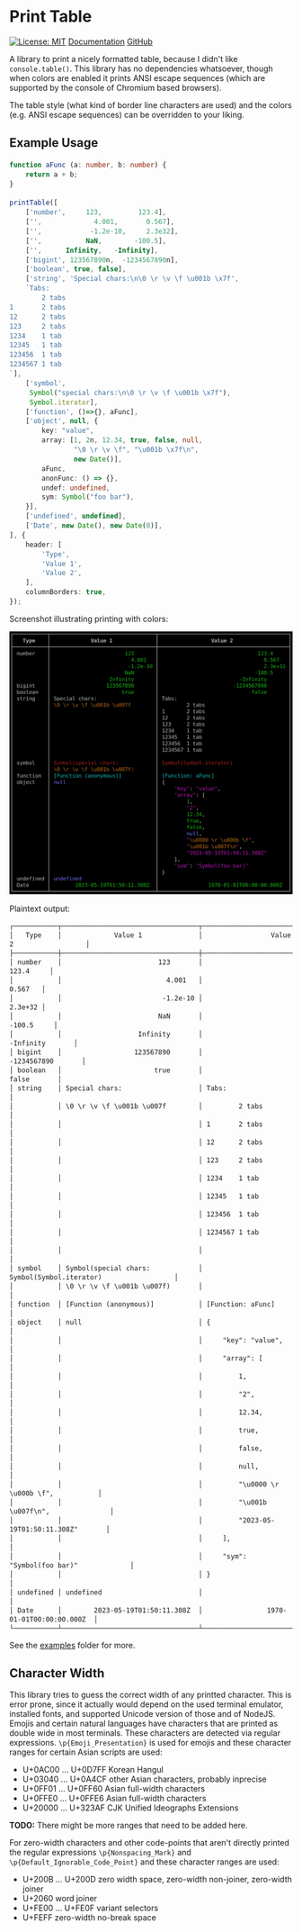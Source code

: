 Print Table
===========

[![License: MIT](https://img.shields.io/github/license/panzi/js-print-table)](https://github.com/panzi/js-print-table/blob/main/LICENSE)
[Documentation](https://panzi.github.io/js-print-table)
[GitHub](https://github.com/panzi/js-print-table/)

A library to print a nicely formatted table, because I didn't like `console.table()`.
This library has no dependencies whatsoever, though when colors are enabled it prints
ANSI escape sequences (which are supported by the console of Chromium based browsers).

The table style (what kind of border line characters are used) and the colors (e.g.
ANSI escape sequences) can be overridden to your liking.

Example Usage
-------------

```TypeScript
function aFunc (a: number, b: number) {
    return a + b;
}

printTable([
    ['number',     123,         123.4],
    ['',             4.001,       0.567],
    ['',            -1.2e-10,     2.3e32],
    ['',           NaN,        -100.5],
    ['',      Infinity,   -Infinity],
    ['bigint', 123567890n,  -1234567890n],
    ['boolean', true, false],
    ['string', 'Special chars:\n\0 \r \v \f \u001b \x7f', 
    `Tabs:
		2 tabs
1		2 tabs
12		2 tabs
123		2 tabs
1234	1 tab
12345	1 tab
123456	1 tab
1234567	1 tab
`],
    ['symbol',
     Symbol("special chars:\n\0 \r \v \f \u001b \x7f"),
     Symbol.iterator],
    ['function', ()=>{}, aFunc],
    ['object', null, {
        key: "value",
        array: [1, 2n, 12.34, true, false, null,
                "\0 \r \v \f", "\u001b \x7f\n",
                new Date()],
        aFunc,
        anonFunc: () => {},
        undef: undefined,
        sym: Symbol("foo bar"),
    }],
    ['undefined', undefined],
    ['Date', new Date(), new Date(0)],
], {
    header: [
        'Type',
        'Value 1',
        'Value 2',
    ],
    columnBorders: true,
});
```

Screenshot illustrating printing with colors:

![Screenshot](screenshot.png)

Plaintext output:

```text
┌───────────┬──────────────────────────────────┬──────────────────────────────────────────┐
│   Type    │             Value 1              │                 Value 2                  │
├───────────┼──────────────────────────────────┼──────────────────────────────────────────┤
│ number    │                        123       │                                123.4     │
│           │                          4.001   │                                  0.567   │
│           │                         -1.2e-10 │                                  2.3e+32 │
│           │                        NaN       │                               -100.5     │
│           │                   Infinity       │                          -Infinity       │
│ bigint    │                  123567890       │                        -1234567890       │
│ boolean   │                       true       │                              false       │
│ string    │ Special chars:                   │ Tabs:                                    │
│           │ \0 \r \v \f \u001b \u007f        │         2 tabs                           │
│           │                                  │ 1       2 tabs                           │
│           │                                  │ 12      2 tabs                           │
│           │                                  │ 123     2 tabs                           │
│           │                                  │ 1234    1 tab                            │
│           │                                  │ 12345   1 tab                            │
│           │                                  │ 123456  1 tab                            │
│           │                                  │ 1234567 1 tab                            │
│           │                                  │                                          │
│ symbol    │ Symbol(special chars:            │ Symbol(Symbol.iterator)                  │
│           │ \0 \r \v \f \u001b \u007f)       │                                          │
│ function  │ [Function (anonymous)]           │ [Function: aFunc]                        │
│ object    │ null                             │ {                                        │
│           │                                  │     "key": "value",                      │
│           │                                  │     "array": [                           │
│           │                                  │         1,                               │
│           │                                  │         "2",                             │
│           │                                  │         12.34,                           │
│           │                                  │         true,                            │
│           │                                  │         false,                           │
│           │                                  │         null,                            │
│           │                                  │         "\u0000 \r \u000b \f",           │
│           │                                  │         "\u001b \u007f\n",               │
│           │                                  │         "2023-05-19T01:50:11.308Z"       │
│           │                                  │     ],                                   │
│           │                                  │     "sym": "Symbol(foo bar)"             │
│           │                                  │ }                                        │
│ undefined │ undefined                        │                                          │
│ Date      │        2023-05-19T01:50:11.308Z  │                1970-01-01T00:00:00.000Z  │
└───────────┴──────────────────────────────────┴──────────────────────────────────────────┘
```

See the [examples](examples) folder for more.

Character Width
---------------

This library tries to guess the correct width of any printted character. This is
error prone, since it actually would depend on the used terminal emulator, installed
fonts, and supported Unicode version of those and of NodeJS. Emojis and certain
natural languages have characters that are printed as double wide in most terminals.
These characters are detected via regular expressions. `\p{Emoji_Presentation}` is
used for emojis and these character ranges for certain Asian scripts are used:

* U+0AC00 ... U+0D7FF Korean Hangul
* U+03040 ... U+0A4CF other Asian characters, probably inprecise
* U+0FF01 ... U+0FF60 Asian full-width characters
* U+0FFE0 ... U+0FFE6 Asian full-width characters
* U+20000 ... U+323AF CJK Unified Ideographs Extensions

**TODO:** There might be more ranges that need to be added here.

For zero-width characters and other code-points that aren't directly printed the
regular expressions `\p{Nonspacing_Mark}` and `\p{Default_Ignorable_Code_Point}`
and these character ranges are used:

* U+200B ... U+200D zero width space, zero-width non-joiner, zero-width joiner
* U+2060 word joiner
* U+FE00 ... U+FE0F variant selectors
* U+FEFF zero-width no-break space
